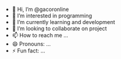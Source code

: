 - 👋 Hi, I’m @gacoronline
- 👀 I’m interested in programming 
- 🌱 I’m currently learning and development 
- 💞️ I’m looking to collaborate on project
- 📫 How to reach me ...
- 😄 Pronouns: ...
- ⚡ Fun fact: ...

<!---
gacoronline/gacoronline is a ✨ special ✨ repository because its `README.md` (this file) appears on your GitHub profile.
You can click the Preview link to take a look at your changes.
--->
